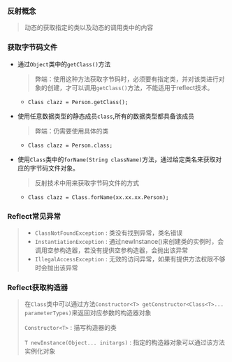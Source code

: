 ### 反射概念

>动态的获取指定的类以及动态的调用类中的内容

### 获取字节码文件

- 通过`Object`类中的`getClass()`方法

  > 弊端：使用这种方法获取字节码时，必须要有指定类，并对该类进行对象的创建，才可以调用`getClass()`方法，不能适用于reflect技术。

  - `Class clazz = Person.getClass();`

- 使用任意数据类型的静态成员`class`,所有的数据类型都具备该成员

  > 弊端：仍需要使用具体的类

  - `Class clazz = Person.class;`

- 使用`Class`类中的`forName(String className)`方法，通过给定类名来获取对应的字节码文件对象。

  > 反射技术中用来获取字节码文件的方式

  - `Class clazz = Class.forName(xx.xx.xx.Person);`

### Reflect常见异常

> - `ClassNotFoundException` : 类没有找到异常，类名错误
> - `InstantiationException` : 通过newInstance()来创建类的实例时，会调用空参构造器，若没有提供空参构造器，会抛出该异常
> - `IllegalAccessException` : 无效的访问异常，如果有提供方法权限不够时会抛出该异常

### Reflect获取构造器

> 在`Class`类中可以通过方法`Constructor<T> getConstructor<Class<T>... parameterTypes)`来返回对应参数的构造器对象
>
> `Constructor<T>` : 描写构造器的类
>
> `T newInstance(Object... initargs)` : 指定的构造器对象可以通过该方法实例化对象